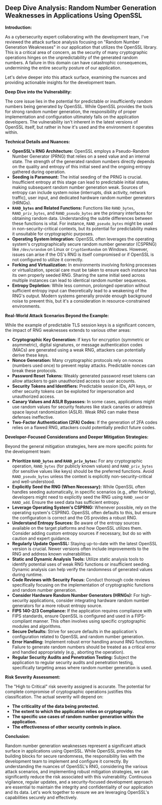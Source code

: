 ## Deep Dive Analysis: Random Number Generation Weaknesses in Applications Using OpenSSL

**Introduction:**

As a cybersecurity expert collaborating with the development team, I've reviewed the attack surface analysis focusing on "Random Number Generation Weaknesses" in our application that utilizes the OpenSSL library. This is a critical area of concern, as the security of many cryptographic operations hinges on the unpredictability of the generated random numbers. A failure in this domain can have catastrophic consequences, undermining the entire security posture of our application.

Let's delve deeper into this attack surface, examining the nuances and providing actionable insights for the development team.

**Deep Dive into the Vulnerability:**

The core issue lies in the potential for predictable or insufficiently random numbers being generated by OpenSSL. While OpenSSL provides the tools for strong random number generation, the responsibility of proper implementation and configuration ultimately falls on the application developers. The vulnerability isn't inherent in the latest versions of OpenSSL itself, but rather in how it's used and the environment it operates within.

**Technical Details and Nuances:**

* **OpenSSL's RNG Architecture:** OpenSSL employs a Pseudo-Random Number Generator (PRNG) that relies on a seed value and an internal state. The strength of the generated random numbers directly depends on the quality and entropy of this initial seed and the ongoing entropy gathered during operation.
* **Seeding is Paramount:**  The initial seeding of the PRNG is crucial. Insufficient entropy at this stage can lead to predictable initial states, making subsequent random number generation weak. Sources of entropy can include system noise (interrupts, disk activity, network traffic), user input, and dedicated hardware random number generators (HRNGs).
* **`RAND_bytes` and Related Functions:**  Functions like `RAND_bytes`, `RAND_priv_bytes`, and `RAND_pseudo_bytes` are the primary interfaces for obtaining random data. Understanding the subtle differences between these functions is vital. For instance, `RAND_pseudo_bytes` might be used in non-security-critical contexts, but its potential for predictability makes it unsuitable for cryptographic purposes.
* **Operating System Integration:** OpenSSL often leverages the operating system's cryptographically secure random number generator (CSPRNG) like `/dev/urandom` on Linux or `CryptGenRandom` on Windows. However, issues can arise if the OS's RNG is itself compromised or if OpenSSL is not configured to utilize it correctly.
* **Forking and Virtualization:**  In environments involving forking processes or virtualization, special care must be taken to ensure each instance has its own properly seeded RNG. Sharing the same initial seed across multiple instances can lead to identical random number sequences.
* **Entropy Depletion:** While less common, prolonged operation without sufficient entropy input can theoretically lead to a weakening of the RNG's output. Modern systems generally provide enough background noise to prevent this, but it's a consideration in resource-constrained environments.

**Real-World Attack Scenarios Beyond the Example:**

While the example of predictable TLS session keys is a significant concern, the impact of RNG weaknesses extends to various other areas:

* **Cryptographic Key Generation:**  If keys for encryption (symmetric or asymmetric), digital signatures, or message authentication codes (MACs) are generated using a weak RNG, attackers can potentially derive these keys.
* **Nonce Generation:**  Many cryptographic protocols rely on nonces (numbers used once) to prevent replay attacks. Predictable nonces can break these protocols.
* **Password Reset Tokens:**  Weakly generated password reset tokens can allow attackers to gain unauthorized access to user accounts.
* **Security Tokens and Identifiers:**  Predictable session IDs, API keys, or other security tokens can be exploited for impersonation and unauthorized access.
* **Canary Values and ASLR Bypasses:**  In some cases, applications might use random values for security features like stack canaries or address space layout randomization (ASLR). Weak RNG can make these defenses ineffective.
* **Two-Factor Authentication (2FA) Codes:** If the generation of 2FA codes relies on a flawed RNG, attackers could potentially predict future codes.

**Developer-Focused Considerations and Deeper Mitigation Strategies:**

Beyond the general mitigation strategies, here are more specific points for the development team:

* **Prioritize `RAND_bytes` and `RAND_priv_bytes`:**  For any cryptographic operation, `RAND_bytes` (for publicly known values) and `RAND_priv_bytes` (for sensitive values like keys) should be the preferred functions. Avoid `RAND_pseudo_bytes` unless the context is explicitly non-security-critical and well-understood.
* **Explicitly Seed the RNG (When Necessary):** While OpenSSL often handles seeding automatically, in specific scenarios (e.g., after forking), developers might need to explicitly seed the RNG using `RAND_seed` or `RAND_add`. Ensure the seed data has sufficient entropy.
* **Leverage Operating System's CSPRNG:**  Whenever possible, rely on the operating system's CSPRNG. OpenSSL often defaults to this, but ensure the configuration is correct and the OS provides a robust RNG.
* **Understand Entropy Sources:**  Be aware of the entropy sources available on the target platforms and how OpenSSL utilizes them. Consider adding custom entropy sources if necessary, but do so with caution and expert guidance.
* **Regularly Update OpenSSL:**  Staying up-to-date with the latest OpenSSL version is crucial. Newer versions often include improvements to the RNG and address known vulnerabilities.
* **Static and Dynamic Analysis Tools:** Utilize static analysis tools to identify potential uses of weak RNG functions or insufficient seeding. Dynamic analysis can help verify the randomness of generated values during runtime.
* **Code Reviews with Security Focus:**  Conduct thorough code reviews specifically focusing on the implementation of cryptographic functions and random number generation.
* **Consider Hardware Random Number Generators (HRNGs):** For high-security applications, consider integrating hardware random number generators for a more robust entropy source.
* **FIPS 140-2/3 Compliance:** If the application requires compliance with FIPS standards, ensure OpenSSL is configured and used in a FIPS-compliant manner. This often involves using specific cryptographic modules and algorithms.
* **Secure Defaults:**  Strive for secure defaults in the application's configuration related to OpenSSL and random number generation.
* **Error Handling:** Implement robust error handling around RNG functions. Failure to generate random numbers should be treated as a critical error and handled appropriately (e.g., aborting the operation).
* **Regular Security Audits and Penetration Testing:**  Subject the application to regular security audits and penetration testing, specifically targeting areas where random number generation is used.

**Risk Severity Assessment:**

The "High to Critical" risk severity assigned is accurate. The potential for complete compromise of cryptographic operations justifies this classification. The actual severity will depend on:

* **The criticality of the data being protected.**
* **The extent to which the application relies on cryptography.**
* **The specific use cases of random number generation within the application.**
* **The effectiveness of other security controls in place.**

**Conclusion:**

Random number generation weaknesses represent a significant attack surface in applications using OpenSSL. While OpenSSL provides the building blocks for secure randomness, the responsibility lies with the development team to implement and configure it correctly. By understanding the nuances of OpenSSL's RNG, considering the various attack scenarios, and implementing robust mitigation strategies, we can significantly reduce the risk associated with this vulnerability. Continuous vigilance, regular updates, and a security-focused development approach are essential to maintain the integrity and confidentiality of our application and its data. Let's work together to ensure we are leveraging OpenSSL's capabilities securely and effectively.
